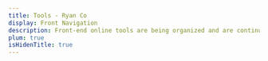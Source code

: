 ```yaml
---
title: Tools - Ryan Co
display: Front Navigation
description: Front-end online tools are being organized and are continuously updated.
plum: true
isHidenTitle: true
---
```

<!-- @layout-full-width -->

<NavsTabs :description="frontmatter.description" />